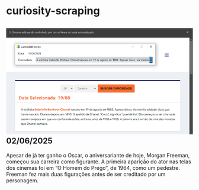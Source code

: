# curiosity-scraping
![Budget](./execucao.png)
02/06/2025
-
Apesar de já ter ganho o Oscar, o aniversariante de hoje, Morgan Freeman, começou sua carreira como figurante. A primeira aparição do ator nas telas dos cinemas foi em “O Homem do Prego”, de 1964, como um pedestre. Freeman fez mais duas figurações antes de ser creditado por um personagem.
